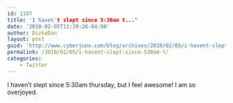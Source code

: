 ```yaml
---
id: 1107
title: 'I haven't slept since 5:30am t...'
date: '2010-02-05T11:19:26-04:00'
author: DizkoDan
layout: post
guid: 'http://www.cyberjunx.com/blog/archives/2010/02/05/i-havent-slept-since-530am-t/'
permalink: /2010/02/05/i-havent-slept-since-530am-t/
categories:
    - Twitter
---
```


I haven’t slept since 5:30am thursday, but I feel awesome! I am so overjoyed.